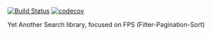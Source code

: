 [![Build Status](https://travis-ci.org/MatheusArleson/suricate-shirtless.svg)](https://travis-ci.org/MatheusArleson/suricate-shirtless.svg)
[![codecov](https://codecov.io/gh/MatheusArleson/suricate-shirtless/branch/master/graph/badge.svg)](https://codecov.io/gh/MatheusArleson/suricate-shirtless)

Yet Another Search library, focused on FPS (Filter-Pagination-Sort)

